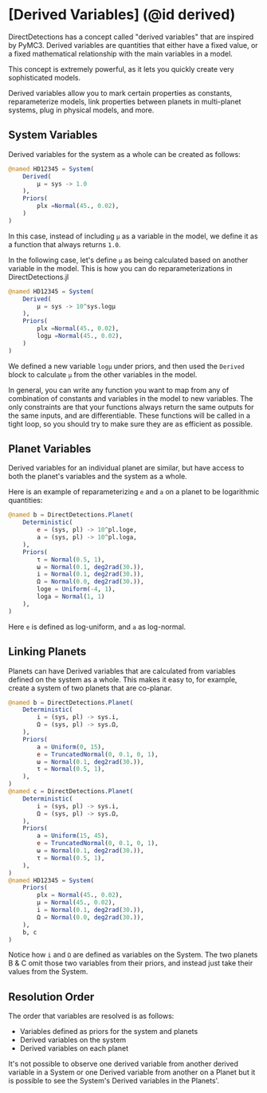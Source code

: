 #  [Derived Variables] (@id derived)

DirectDetections has a concept called "derived variables" that are inspired by PyMC3.
Derived variables are quantities that either have a fixed value, or a fixed mathematical relationship with the main variables in a model.

This concept is extremely powerful, as it lets you quickly create very sophisticated models.

Derived variables allow you to mark certain properties as constants, reparameterize models, link properties between planets in multi-planet systems, plug in physical models, and more.

## System Variables
Derived variables for the system as a whole can be created as follows:

```julia
@named HD12345 = System(
    Derived(
        μ = sys -> 1.0
    ),
    Priors(
        plx =Normal(45., 0.02),
    )
)
```
In this case, instead of including `μ` as a variable in the model, we define it as a function that always returns `1.0`.

In the following case, let's define `μ` as being calculated based on another variable in the model. This is how you can do reparameterizations in DirectDetections.jl
```julia
@named HD12345 = System(
    Derived(
        μ = sys -> 10^sys.logμ
    ),
    Priors(
        plx =Normal(45., 0.02),
        logμ =Normal(45., 0.02),
    )
)
```
We defined a new variable `logμ` under priors, and then used the `Derived` block to calculate `μ` from the other variables in the model.

In general, you can write any function you want to map from any of combination of constants and variables in the model to new variables. The only constraints are that your functions always return the same outputs for the same inputs, and are differentiable. These functions will be called in a tight loop, so you should try to make sure they are as efficient as possible.


## Planet Variables
Derived variables for an individual planet are similar, but have access to both the planet's variables and the system as a whole.

Here is an example of reparameterizing `e` and `a` on a planet to be logarithmic quantities:
```julia
@named b = DirectDetections.Planet(
    Deterministic(
        e = (sys, pl) -> 10^pl.loge,
        a = (sys, pl) -> 10^pl.loga,
    ),
    Priors(
        τ = Normal(0.5, 1),
        ω = Normal(0.1, deg2rad(30.)),
        i = Normal(0.1, deg2rad(30.)),
        Ω = Normal(0.0, deg2rad(30.)),
        loge = Uniform(-4, 1),
        loga = Normal(1, 1)
    ),
)
```
Here `e` is defined as log-uniform, and `a` as log-normal.


## Linking Planets
Planets can have Derived variables that are calculated from variables defined on the system as a whole.
This makes it easy to, for example, create a system of two planets that are co-planar.

```julia
@named b = DirectDetections.Planet(
    Deterministic(
        i = (sys, pl) -> sys.i,
        Ω = (sys, pl) -> sys.Ω,
    ),
    Priors(
        a = Uniform(0, 15),
        e = TruncatedNormal(0, 0.1, 0, 1),
        ω = Normal(0.1, deg2rad(30.)),
        τ = Normal(0.5, 1),
    ),
)
@named c = DirectDetections.Planet(
    Deterministic(
        i = (sys, pl) -> sys.i,
        Ω = (sys, pl) -> sys.Ω,
    ),
    Priors(
        a = Uniform(15, 45),
        e = TruncatedNormal(0, 0.1, 0, 1),
        ω = Normal(0.1, deg2rad(30.)),
        τ = Normal(0.5, 1),
    ),
)
@named HD12345 = System(
    Priors(
        plx = Normal(45., 0.02),
        μ = Normal(45., 0.02),
        i = Normal(0.1, deg2rad(30.)),
        Ω = Normal(0.0, deg2rad(30.)),
    ),
    b, c
)
```
Notice how `i` and `Ω` are defined as variables on the System. The two planets B & C omit those two variables from their priors, and instead just take their values from the System.

## Resolution Order
The order that variables are resolved is as follows:
* Variables defined as priors for the system and planets
* Derived variables on the system
* Derived variables on each planet

It's not possible to observe one derived variable from another derived variable in a System or one Derived variable from another on a Planet but it is possible to see the System's Derived variables in the Planets'.
